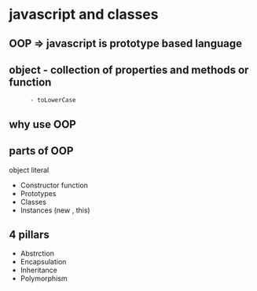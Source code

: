 # javascript and classes

## OOP => javascript is prototype based language

## object - collection of properties and methods or function
          - toLowerCase

## why use OOP

## parts of OOP
object literal

- Constructor function
- Prototypes
- Classes
- Instances (new , this)

## 4 pillars
- Abstrction
- Encapsulation
- Inheritance
- Polymorphism